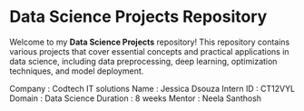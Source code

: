 # Data Science Projects Repository

Welcome to my **Data Science Projects** repository! This repository contains various projects that cover essential concepts and practical applications in data science, including data preprocessing, deep learning, optimization techniques, and model deployment.

Company : Codtech IT solutions
Name : Jessica Dsouza
Intern ID : CT12VYL
Domain : Data Science
Duration : 8 weeks
Mentor : Neela Santhosh